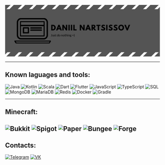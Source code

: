 [![Header](https://raw.githubusercontent.com/nartsisss/nartsisss/main/nartsiss.png)](https://nartsiss.xyz)

---
## Known laguages and tools:
![Java](https://img.shields.io/badge/Java-090909?style=for-the-badge&logo=java&logoColor=orange)
![Kotlin](https://img.shields.io/badge/Kotlin-090909?style=for-the-badge&logo=kotlin&logoColor=orange)
![Scala](https://img.shields.io/badge/Scala-090909?style=for-the-badge&logo=scala&logoColor=red)
![Dart](https://img.shields.io/badge/Dart-090909?style=for-the-badge&logo=dart&logoColor=097CDB)
![Flutter](https://img.shields.io/badge/Flutter-090909?style=for-the-badge&logo=flutter&logoColor=47C5FB)
![JavaScript](https://img.shields.io/badge/JavaScript-090909?style=for-the-badge&logo=typescript&logoColor=yellow)
![TypeScript](https://img.shields.io/badge/TypeScript-090909?style=for-the-badge&logo=typescript&logoColor=blue)
![SQL](https://img.shields.io/badge/SQL-090909?style=for-the-badge&logo=mysql&logoColor=lightblue)
![MongoDB](https://img.shields.io/badge/MongoDB-090909?style=for-the-badge&logo=mongodb&logoColor=green)
![MariaDB](https://img.shields.io/badge/MariaDB-090909?style=for-the-badge&logo=mariadb&logoColor=white)
![Redis](https://img.shields.io/badge/Redis-090909?style=for-the-badge&logo=redis&logoColor=red)
![Docker](https://img.shields.io/badge/Docker-090909?style=for-the-badge&logo=docker&logoColor=blue)
![Gradle](https://img.shields.io/badge/Gradle-090909?style=for-the-badge&logo=gradle&logoColor=lightblue)

---
## Minecraft:
![Bukkit](https://img.shields.io/badge/Bukkit-090909?style=for-the-badge)
![Spigot](https://img.shields.io/badge/Spigot-090909?style=for-the-badge)
![Paper](https://img.shields.io/badge/Paper-090909?style=for-the-badge)
![Bungee](https://img.shields.io/badge/Bungeecord-090909?style=for-the-badge)
![Forge](https://img.shields.io/badge/Forge-090909?style=for-the-badge)
---

## Contacts:
[![Telegram](https://camo.githubusercontent.com/67c037e300f7b7582be671b2d2767acf8ebb58ed2bbeb9a458d36869cd653f65/68747470733a2f2f696d672e736869656c64732e696f2f62616467652f636c69636b2d54656c656772616d2d3039303930393f7374796c653d666f722d7468652d6261646765266c6f676f3d74656c656772616d266c696e6b3d68747470733a2f2f766b2e6d652f6e6172747369737373266c696e6b3d68747470733a2f2f742e6d652f6e6172747369737332303230)](https://t.me/nartsiss2020)
[![VK](https://camo.githubusercontent.com/e69a9e2e492520b5d8e56a82baf899f75bf740eff285655b18af3b593d79ced6/68747470733a2f2f696d672e736869656c64732e696f2f62616467652f636c69636b2d566b2d3039303930393f7374796c653d666f722d7468652d6261646765266c6f676f3d766b266c696e6b3d68747470733a2f2f766b2e6d652f6e6172747369737373266c696e6b3d68747470733a2f2f766b2e6d652f6e6172747369737373)](https://vk.me/nartsisss)